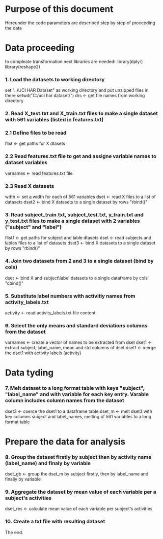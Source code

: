 # Purpose of this document
Hereunder the code parameters are described step by step of proceeding the data

# Data proceeding
to compleate transformation next libraries are needed:
library(dplyr)
library(reshape2)
### 1. Load the datasets to working directory
set "../UCI HAR Dataset" as working directory and put unzipped files in there
setwd("C:/uci har dataset/")
drs <- get file names from working directory
### 2. Read X_test.txt and X_train.txt files to make a single dataset with 561 variables (listed in features.txt)
### 2.1 Define files to be read
flist <- get paths for X dtasets
### 2.2 Read features.txt file to get and assigne variable names to dataset variables
varnames <- read features.txt file
### 2.3 Read X datasets
wdth <- set a width for each of 561 variables
dset <- read X files to a list of datasets
dset2 <- bind X datasets to a single dataset by rows "rbind()"
### 3. Read subject_train.txt, subject_test.txt, y_train.txt and y_test.txt files to make a single dataset with 2 variables ("subject" and "label")
flist1 <- get paths for subject and lable dtasets
dset <- read subjects and lables files to a list of datasets
dset3 <- bind X datasets to a single dataset by rows "rbind()"
### 4. Join two datasets from 2 and 3 to a single dataset (bind by cols)
dset <- bind X and subject\label datasets to a single dataframe by cols "cbind()"
### 5. Substitute label numbers with activitiy names from activity_labels.txt
activity <- read activity_labels.txt file content
### 6. Select the only means and standard deviations columns from the dataset
varnames <- create a vector of names to be extracted from dset
dset1 <- extract subject, label_name, mean and std columns of dset
dset1 <- merge the dset1 with activity labels (activity)

# Data tyding
### 7. Melt dataset to a long format table with keys "subject", "label_name" and with variable for each key entry. Varable column includes column names from the dataset
dset3 <- coerce the dset1 to a dataframe table
dset_m <- melt dset3 with key columns subject and label_names, melting of 561 variables to a long format table

# Prepare the data for analysis
### 8. Group the dataset firstly by subject then by activity name (label_name) and finaly by variable
dset_gb <- group the dset_m by subject firstly, then by label_name and finally by variable
### 9. Aggregate the dataset by mean value of each variable per a subject's activities
dset_res <- calculate mean value of each variable per subject's activities
### 10. Create a txt file with resulting dataset

The end.
